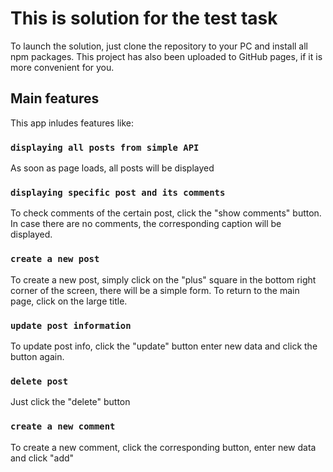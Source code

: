 # This is solution for the test task

To launch the solution, just clone the repository to your PC and install all npm packages.
This project has also been uploaded to GitHub pages, if it is more convenient for you.

## Main features

This app inludes features like:

### `displaying all posts from simple API`
As soon as page loads, all posts will be displayed

### `displaying specific post and its comments`
To check comments of the certain post, click the "show comments" button.
In case there are no comments, the corresponding caption will be displayed.

### `create a new post`
To create a new post, simply click on the "plus" square in the bottom right corner of the screen,
there will be a simple form. To return to the main page, click on the large title.

### `update post information`
To update post info, click the "update" button enter new data and click the button again.

### `delete post`
Just click the "delete" button

### `create a new comment`
To create a new comment, click the corresponding button, enter new data and click "add"

